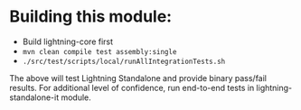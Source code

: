 # Building this module:

- Build lightning-core first
- `mvn clean compile test assembly:single`
- `./src/test/scripts/local/runAllIntegrationTests.sh`

The above will test Lightning Standalone and provide binary pass/fail results.
For additional level of confidence, run end-to-end tests in lightning-standalone-it module.